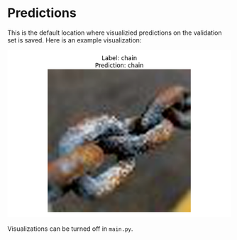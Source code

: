 # Predictions
This is the default location where visualizied predictions on the validation set is saved. Here is an example visualization:

![Visualization](example.png)

Visualizations can be turned off in `main.py`.